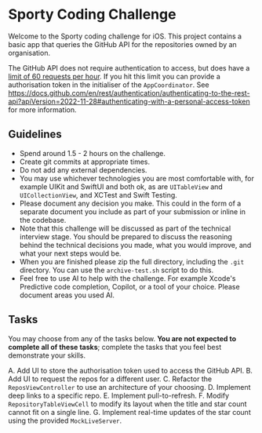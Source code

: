 # Sporty Coding Challenge

Welcome to the Sporty coding challenge for iOS. This project contains a basic app that queries the GitHub API for the repositories owned by an organisation.

The GitHub API does not require authentication to access, but does have a [limit of 60 requests per hour](https://docs.github.com/en/rest/using-the-rest-api/rate-limits-for-the-rest-api?apiVersion=2022-11-28#primary-rate-limit-for-unauthenticated-users). If you hit this limit you can provide a authorisation token in the initialiser of the `AppCoordinator`. See https://docs.github.com/en/rest/authentication/authenticating-to-the-rest-api?apiVersion=2022-11-28#authenticating-with-a-personal-access-token for more information.

## Guidelines

- Spend around 1.5 - 2 hours on the challenge.
- Create git commits at appropriate times.
- Do not add any external dependencies.
- You may use whichever technologies you are most comfortable with, for example UIKit and SwiftUI and both ok, as are `UITableView` and `UICollectionView`, and XCTest and Swift Testing.
- Please document any decision you make. This could in the form of a separate document you include as part of your submission or inline in the codebase.
- Note that this challenge will be discussed as part of the technical interview stage. You should be prepared to discuss the reasoning behind the technical decisions you made, what you would improve, and what your next steps would be.
- When you are finished please zip the full directory, including the `.git` directory. You can use the `archive-test.sh` script to do this.
- Feel free to use AI to help with the challenge. For example Xcode's Predictive code completion, Copilot, or a tool of your choice. Please document areas you used AI.

## Tasks

You may choose from any of the tasks below. **You are not expected to complete all of these tasks**; complete the tasks that you feel best demonstrate your skills.

A. Add UI to store the authorisation token used to access the GitHub API.
B. Add UI to request the repos for a different user.
C. Refactor the `ReposViewController` to use an architecture of your choosing.
D. Implement deep links to a specific repo.
E. Implement pull-to-refresh.
F. Modify `RepositoryTableViewCell` to modify its layout when the title and star count cannot fit on a single line.
G. Implement real-time updates of the star count using the provided `MockLiveServer`.
